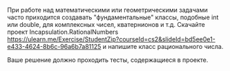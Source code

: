 При работе над математическими или геометрическими задачами часто приходится создавать "фундаментальные" классы,
подобные int или double, для комплексных чисел, кватернионов и т.д. 
Скачайте проект Incapsulation.RationalNumbers https://ulearn.me/Exercise/StudentZip?courseId=cs2&slideId=bd5ee0e1-e433-4624-8b6c-96a6b7a81125 
и напишите класс рационального числа.

Ваше решение должно проходить тесты, содержащиеся в проекте.
